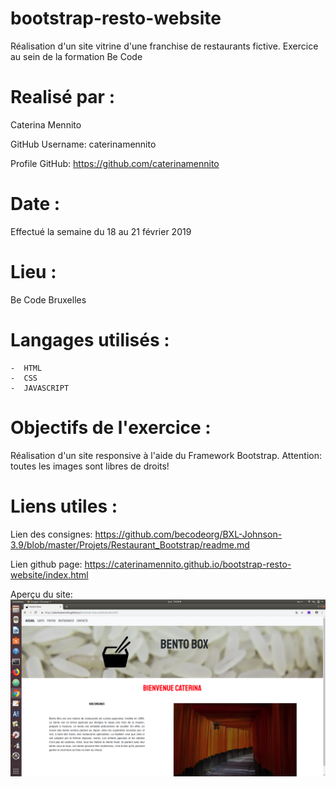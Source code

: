 # bootstrap-resto-website

Réalisation d'un site vitrine d'une franchise de restaurants fictive. Exercice au sein de la formation Be Code

# Realisé par :

Caterina Mennito   

GitHub Username: caterinamennito  

Profile GitHub: https://github.com/caterinamennito

# Date :

Effectué la semaine du 18 au 21 février 2019

# Lieu :
Be Code Bruxelles

# Langages utilisés :

    -  HTML
    -  CSS
    -  JAVASCRIPT

# Objectifs de l'exercice :
Réalisation d'un site responsive à l'aide du Framework Bootstrap.
Attention: toutes les images sont libres de droits!


# Liens utiles :

Lien des consignes: https://github.com/becodeorg/BXL-Johnson-3.9/blob/master/Projets/Restaurant_Bootstrap/readme.md

Lien github page: https://caterinamennito.github.io/bootstrap-resto-website/index.html

Aperçu du site:
![aperçu du site](/assets/img/Screenshot.png?raw=true "Screenshot")
